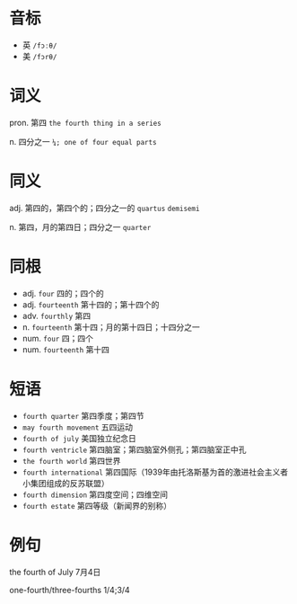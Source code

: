 # 音标

- 英 `/fɔːθ/`
- 美 `/fɔrθ/`

# 词义

pron. 第四
`the fourth thing in a series`

n. 四分之一
`¼; one of four equal parts`

# 同义

adj. 第四的，第四个的；四分之一的
`quartus` `demisemi`

n. 第四，月的第四日；四分之一
`quarter`

# 同根

- adj. `four` 四的；四个的
- adj. `fourteenth` 第十四的；第十四个的
- adv. `fourthly` 第四
- n. `fourteenth` 第十四；月的第十四日；十四分之一
- num. `four` 四；四个
- num. `fourteenth` 第十四

# 短语

- `fourth quarter` 第四季度；第四节
- `may fourth movement` 五四运动
- `fourth of july` 美国独立纪念日
- `fourth ventricle` 第四脑室；第四脑室外侧孔；第四脑室正中孔
- `the fourth world` 第四世界
- `fourth international` 第四国际（1939年由托洛斯基为首的激进社会主义者小集团组成的反苏联盟）
- `fourth dimension` 第四度空间；四维空间
- `fourth estate` 第四等级（新闻界的别称）

# 例句

the fourth of July
7月4日

one-fourth/three-fourths
1/4;3/4


